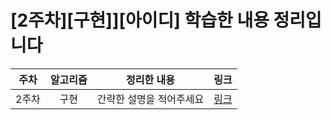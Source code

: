 # [2주차][구현]][아이디] 학습한 내용 정리입니다

| 주차  | 알고리즘 | 정리한 내용              | 링크     |
| :---: | :------: | ------------------------ | -------- |
| 2주차 |  구현  | 간략한 설명을 적어주세요 | [링크]() |
